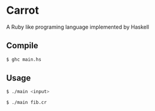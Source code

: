 # Carrot

A Ruby like programing language implemented by Haskell

## Compile

```sh
$ ghc main.hs
```

## Usage

```sh
$ ./main <input>
```

```sh
$ ./main fib.cr
```
